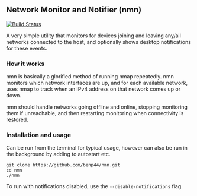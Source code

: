 ## Network Monitor and Notifier (nmn)

[![Build Status](https://travis-ci.com/benp44/nmn.svg?branch=master)](https://travis-ci.com/benp44/nmn)

A very simple utility that monitors for devices joining and leaving any/all networks connected to the host, and optionally shows desktop notifications for these events.

### How it works

nmn is basically a glorified method of running nmap repeatedly. nmn monitors which network interfaces are up, and for each available network, uses nmap to track when an IPv4 address on that network comes up or down.

nmn should handle networks going offline and online, stopping monitoring them if unreachable, and then restarting monitoring when connectivity is restored.

### Installation and usage

Can be run from the terminal for typical usage, however can also be run in the background by adding to autostart etc.

```
git clone https://github.com/benp44/nmn.git
cd nmn
./nmn
```

To run with notifications disabled, use the `--disable-notifications` flag.
